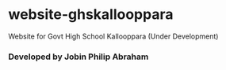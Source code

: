 # website-ghskallooppara

Website for Govt High School Kallooppara (Under Development)


### Developed by Jobin Philip Abraham
